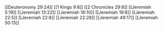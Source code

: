 [[Deuteronomy 29:24]]
[[1 Kings 9:8]]
[[2 Chronicles 29:8]]
[[Jeremiah 5:19]]
[[Jeremiah 13:22]]
[[Jeremiah 16:10]]
[[Jeremiah 19:8]]
[[Jeremiah 22:5]]
[[Jeremiah 22:8]]
[[Jeremiah 22:28]]
[[Jeremiah 49:17]]
[[Jeremiah 50:13]]
